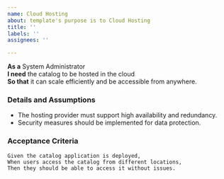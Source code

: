 ```yaml
---
name: Cloud Hosting
about: template's purpose is to Cloud Hosting
title: ''
labels: ''
assignees: ''

---
```


**As a** System Administrator  
**I need** the catalog to be hosted in the cloud  
**So that** it can scale efficiently and be accessible from anywhere.  

### Details and Assumptions
* The hosting provider must support high availability and redundancy.  
* Security measures should be implemented for data protection.

### Acceptance Criteria  
```gherkin
Given the catalog application is deployed,
When users access the catalog from different locations,
Then they should be able to access it without issues.
